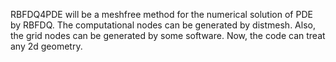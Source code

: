 RBFDQ4PDE will be a meshfree method for the numerical solution of PDE by RBFDQ. The computational nodes can be generated by distmesh. Also, the grid nodes can be generated by some software.  Now, the code can treat any 2d geometry.


